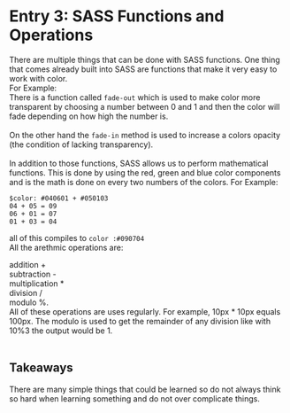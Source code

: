 # Entry 3: SASS Functions and Operations

There are multiple things that can be done with SASS functions. One thing that 
comes already built into SASS are functions that make it very easy to work with
color.<br>
For Example:<br>
There is a function called `fade-out` which is used to make color more 
transparent by choosing a number between 0 and 1 and then the color will fade
depending on how high the number is.
<br>
<br>
On the other hand the `fade-in` method is used to increase a colors 
opacity (the condition of lacking transparency).
<br>
<br>
 In addition to those functions, SASS allows us to perform mathematical functions.
 This is done by using the red, green and blue color components and is the math is 
 done on every two numbers of the colors. For Example:<br>
 
 `$color: #040601 + #050103`<br>
 `04 + 05 = 09`<br>
 `06 + 01 = 07`<br>
 `01 + 03 = 04`<br>
 
 all of this compiles to `color :#090704`<br>
 All the arethmic operations are: <br>
 
addition +<br>
subtraction -<br>
multiplication *<br>
division /<br>
modulo %.<br>
All of these operations are uses regularly. For example, 10px * 10px equals
100px. The modulo is used to get the remainder of any division like with
10%3 the output would be 1.<br>
<br>
## Takeaways

There are many simple things that could be learned so do not always think so 
hard when learning something and do not over complicate things.


 


